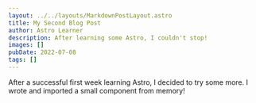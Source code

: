 ```yaml
---
layout: ../../layouts/MarkdownPostLayout.astro
title: My Second Blog Post
author: Astro Learner
description: After learning some Astro, I couldn't stop!
images: []
pubDate: 2022-07-08
tags: []
---
```


After a successful first week learning Astro, I decided to try some more. I wrote and imported a small component from memory!
